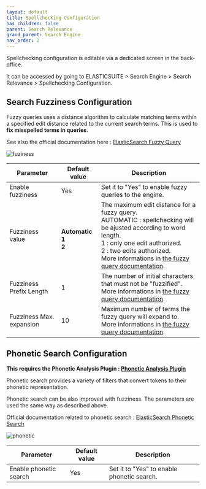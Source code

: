```yaml
---
layout: default
title: Spellchecking Configuration
has_children: false
parent: Search Relevance
grand_parent: Search Engine
nav_order: 2
---
```


Spellchecking configuration is editable via a dedicated screen in the back-office.

It can be accessed by going to ELASTICSUITE > Search Engine > Search Relevance > Spellchecking Configuration.

## Search Fuzziness Configuration

Fuzzy queries uses a distance algorithm to calculate matching terms within a specified edit distance related to the current search terms.
This is used to **fix misspelled terms in queries**.

See also the official documentation here : [ElasticSearch Fuzzy Query](https://www.elastic.co/guide/en/elasticsearch/reference/current/query-dsl-fuzzy-query.html#query-dsl-fuzzy-query)

![fuziness](https://user-images.githubusercontent.com/98949123/152805108-309b0563-63e6-4dd5-b333-3faebf406b38.PNG)

Parameter                    | Default value  | Description
-----------------------------|----------------|------------
Enable fuzziness             |           Yes  | Set it to "Yes" to enable fuzzy queries to the engine.
Fuzziness value              |           **<br/>Automatic <br/>1 <br/>2**| The maximum edit distance for a fuzzy query. <br/>AUTOMATIC : spellchecking will be ajusted according to word length. <br/>1 : only one edit authorized. <br/>2 : two edits authorized. <br/>More informations in [the fuzzy query documentation](https://www.elastic.co/guide/en/elasticsearch/reference/current/query-dsl-fuzzy-query.html#_parameters_7).
Fuzziness Prefix Length      |              1 | The number of initial characters that must not be "fuzzified". <br/>More informations in [the fuzzy query documentation](https://www.elastic.co/guide/en/elasticsearch/reference/current/query-dsl-fuzzy-query.html#_parameters_7).
Fuzziness Max. expansion     |             10 | Maximum number of terms the fuzzy query will expand to. <br/>More informations in [the fuzzy query documentation](https://www.elastic.co/guide/en/elasticsearch/reference/current/query-dsl-fuzzy-query.html#_parameters_7).

## Phonetic Search Configuration

**This requires the Phonetic Analysis Plugin : [Phonetic Analysis Plugin](https://github.com/elastic/elasticsearch/tree/master/plugins/analysis-phonetic)**

Phonetic search provides a variety of filters that convert tokens to their phonetic representation.

Phonetic search can be also improved with fuzziness. The parameters are used the same way as described above.

Official documentation related to phonetic search : [ElasticSearch Phonetic Search](https://www.elastic.co/guide/en/elasticsearch/plugins/master/analysis-phonetic.html)

![phonetic](https://user-images.githubusercontent.com/98949123/152805685-81c3c31d-2058-4817-89f1-a5feb3496cdd.PNG)

Parameter                             | Default value  | Description
--------------------------------------|----------------|------------
Enable phonetic search                |           Yes  | Set it to "Yes" to enable phonetic search.
